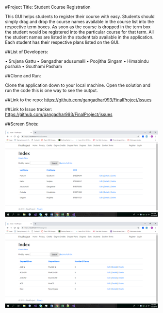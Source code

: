 #Project Title: Student Course Registration

This GUI helps students to register their course with easy. Students should simply drag and drop the course names available in the course list into the respective term boxes. As soon as the course is dropped in the term box the student would be registered into the particular course for that term. All the student names are listed in the student tab available in the application. Each student has their respective plans listed on the GUI. 

##List of Developers:

•	Srujana Gattu
•	Gangadhar adusumalli
•	Poojitha Singam
•	Himabindu poshala
•	Gouthami Pasham

##Clone and Run:

Clone the application down to your local machine. Open the solution and run the code this is one way to see the output.

##Link to the repo:
https://github.com/gangadhar993/FinalProject/issues

##Link to Issue tracker:
https://github.com/gangadhar993/FinalProject/issues

##Screen Shots:

![alt text](Screenshot1.png)

![alt text](Screenshot2.png)


